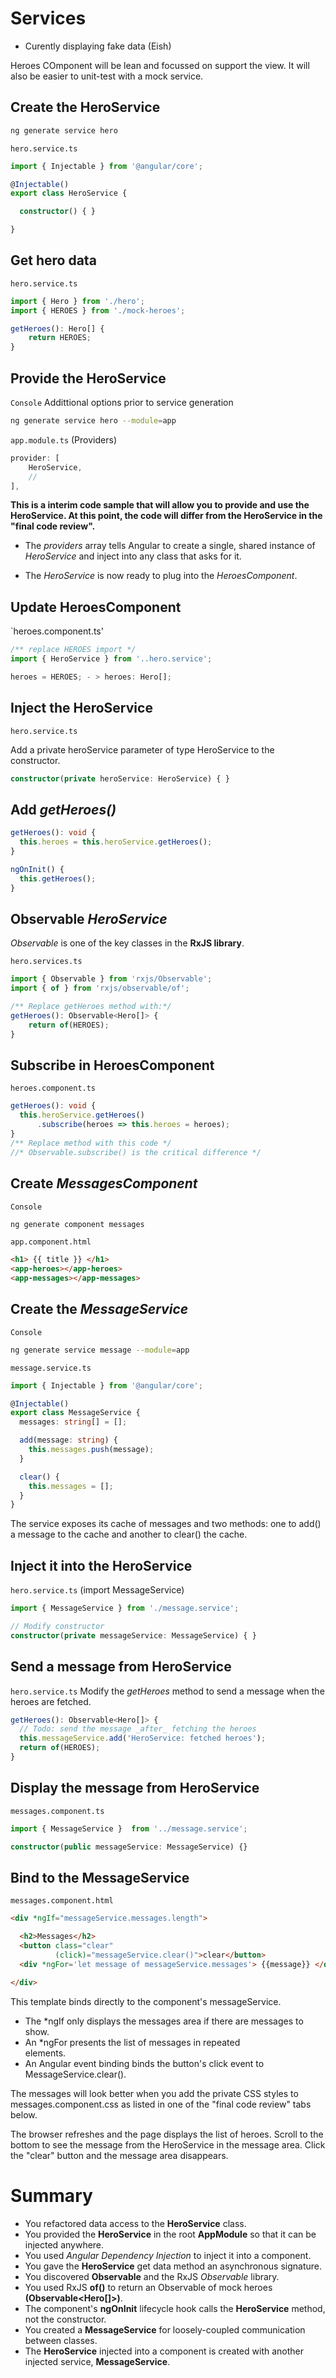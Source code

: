 # Services

- Curently displaying fake data (Eish)

Heroes COmponent will be lean and  focussed on support the view. It will also be easier to unit-test with a mock service.

## Create the HeroService
```sh
ng generate service hero
```

`hero.service.ts`

```ts 
import { Injectable } from '@angular/core';

@Injectable()
export class HeroService {

  constructor() { }

}
```

## Get hero data

`hero.service.ts`

```ts
import { Hero } from './hero';
import { HEROES } from './mock-heroes';

getHeroes(): Hero[] {
    return HEROES;
}
```

## Provide the HeroService
`Console`
Addittional options prior to service generation
```sh
ng generate service hero --module=app
```

`app.module.ts` (Providers)
```ts
provider: [
    HeroService,
    // 
],
```
**This is a interim code sample that will allow you to provide and use the HeroService. At this point, the code will differ from the HeroService in the "final code review".**
- The *providers* array tells Angular to create a single, shared instance of            *HeroService* and inject into any class that asks for it.

- The *HeroService* is now ready to plug into the *HeroesComponent*.

## Update HeroesComponent

`heroes.component.ts'

```ts
/** replace HEROES import */
import { HeroService } from '..hero.service';

heroes = HEROES; - > heroes: Hero[];
```

## Inject the HeroService

`hero.service.ts`

Add a private heroService parameter of type HeroService to the constructor.

```ts
constructor(private heroService: HeroService) { }
```

## Add *getHeroes()*

```ts
getHeroes(): void {
  this.heroes = this.heroService.getHeroes();
}

ngOnInit() {
  this.getHeroes();
}
```

## Observable *HeroService*

*Observable* is one of the key classes in the **RxJS library**.

`hero.services.ts`
```ts
import { Observable } from 'rxjs/Observable';
import { of } from 'rxjs/observable/of';

/** Replace getHeroes method with:*/
getHeroes(): Observable<Hero[]> {
    return of(HEROES);
}
```

## Subscribe in HeroesComponent
`heroes.component.ts`
```ts
getHeroes(): void {
  this.heroService.getHeroes()
      .subscribe(heroes => this.heroes = heroes);
}
/** Replace method with this code */
//* Observable.subscribe() is the critical difference */
```

## Create *MessagesComponent*
`Console`
```sh
ng generate component messages
```

`app.component.html`
```HTML
<h1> {{ title }} </h1>
<app-heroes></app-heroes>
<app-messages></app-messages>
```

## Create the *MessageService*

`Console`
```sh
ng generate service message --module=app
```

`message.service.ts`
```ts
import { Injectable } from '@angular/core';

@Injectable()
export class MessageService {
  messages: string[] = [];

  add(message: string) {
    this.messages.push(message);
  }

  clear() {
    this.messages = [];
  }
}
```
The service exposes its cache of messages and two methods: one to add() a message to the cache and another to clear() the cache.

## Inject it into the HeroService
`hero.service.ts` (import MessageService)
```ts
import { MessageService } from './message.service';

// Modify constructor
constructor(private messageService: MessageService) { }
```

## Send a message from HeroService
`hero.service.ts` Modify the *getHeroes* method to send  a message when the heroes are fetched.
```ts
getHeroes(): Observable<Hero[]> {
  // Todo: send the message _after_ fetching the heroes
  this.messageService.add('HeroService: fetched heroes');
  return of(HEROES);
}
```

## Display the message from HeroService

`messages.component.ts`
```ts 
import { MessageService }  from '../message.service';

constructor(public messageService: MessageService) {}
```

## Bind to the MessageService
`messages.component.html`
```HTML
<div *ngIf="messageService.messages.length">

  <h2>Messages</h2>
  <button class="clear"
          (click)="messageService.clear()">clear</button>
  <div *ngFor='let message of messageService.messages'> {{message}} </div>

</div>
```

This template binds directly to the component's messageService.

- The *ngIf only displays the messages area if there are messages to show.
- An *ngFor presents the list of messages in repeated <div> elements.
- An Angular event binding binds the button's click event to MessageService.clear().

The messages will look better when you add the private CSS styles to messages.component.css as listed in one of the "final code review" tabs below.

The browser refreshes and the page displays the list of heroes. Scroll to the bottom to see the message from the HeroService in the message area. Click the "clear" button and the message area disappears.

# Summary
- You refactored data access to the **HeroService** class.
- You provided the **HeroService** in the root **AppModule** so that it can be injected anywhere.
- You used *Angular Dependency Injection* to inject it into a component.
- You gave the **HeroService** get data method an asynchronous signature.
- You discovered **Observable** and the RxJS *Observable* library.
- You used RxJS **of()** to return an Observable of mock heroes **(Observable<Hero[]>)**.
- The component's **ngOnInit** lifecycle hook calls the **HeroService** method, not the constructor.
- You created a **MessageService** for loosely-coupled communication between classes.
- The **HeroService** injected into a component is created with another injected service, **MessageService**.


